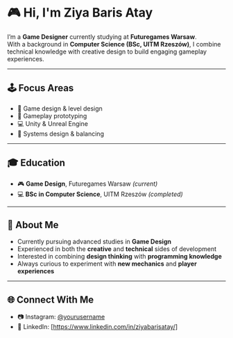 # 🎮 Hi, I'm Ziya Baris Atay  

I’m a **Game Designer** currently studying at **Futuregames Warsaw**.  
With a background in **Computer Science (BSc, UITM Rzeszów)**, I combine technical knowledge with creative design to build engaging gameplay experiences.  

---

## 🕹️ Focus Areas
- 🎨 Game design & level design  
- 👾 Gameplay prototyping  
- 💻 Unity & Unreal Engine  
- 📐 Systems design & balancing  

---

## 🎓 Education
- 🎮 **Game Design**, Futuregames Warsaw *(current)*  
- 💻 **BSc in Computer Science**, UITM Rzeszów *(completed)*  

---

## 📌 About Me
- Currently pursuing advanced studies in **Game Design**  
- Experienced in both the **creative** and **technical** sides of development  
- Interested in combining **design thinking** with **programming knowledge**  
- Always curious to experiment with **new mechanics** and **player experiences**  

---

## 🌐 Connect With Me
- 📷 Instagram: [@yourusername](https://instagram.com/ziyabarisaty)  
- 💼 LinkedIn: [https://www.linkedin.com/in/ziyabarisatay/]  
